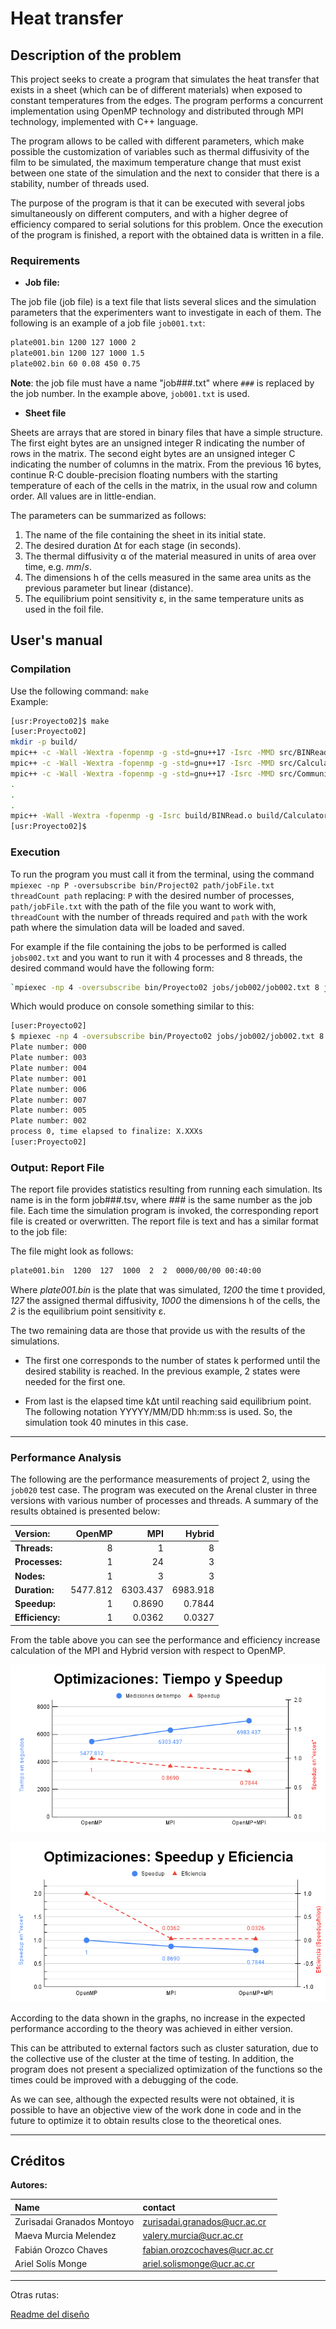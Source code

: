 # **Heat transfer**

## Description of the problem

This project seeks to create a program that simulates the heat transfer that exists in a sheet (which can be of different materials) when exposed to constant temperatures from the edges. The program performs a concurrent implementation using OpenMP technology and distributed through MPI technology, implemented with C++ language.

The program allows to be called with different parameters, which make possible the customization of variables such as thermal diffusivity of the film to be simulated, the maximum temperature change that must exist between one state of the simulation and the next to consider that there is a stability, number of threads used.

The purpose of the program is that it can be executed with several jobs simultaneously on different computers, and with a higher degree of efficiency compared to serial solutions for this problem. Once the execution of the program is finished, a report with the obtained data is written in a file.

### Requirements

- **Job file:**

The job file (job file) is a text file that lists several slices and the simulation parameters that the experimenters want to investigate in each of them. The following is an example of a job file `job001.txt`:

~~~bash
plate001.bin 1200 127 1000 2
plate001.bin 1200 127 1000 1.5
plate002.bin 60 0.08 450 0.75
~~~

**Note**: the job file must have a name "job###.txt" where `###` is replaced by the job number. In the example above, `job001.txt` is used.

- **Sheet file**

Sheets are arrays that are stored in binary files that have a simple structure. The first eight bytes are an unsigned integer R indicating the number of rows in the matrix. The second eight bytes are an unsigned integer C indicating the number of columns in the matrix. From the previous 16 bytes, continue R⋅C double-precision floating numbers with the starting temperature of each of the cells in the matrix, in the usual row and column order. All values are in little-endian.

The parameters can be summarized as follows:

1. The name of the file containing the sheet in its initial state.
2. The desired duration Δt for each stage (in seconds).
3. The thermal diffusivity α of the material measured in units of area over time, e.g. $mm/s$.
4. The dimensions h of the cells measured in the same area units as the previous parameter but linear (distance).
5. The equilibrium point sensitivity ε, in the same temperature units as used in the foil file.

## User's manual

### Compilation

Use the following command: `make`  
Example:

~~~bash
[usr:Proyecto02]$ make
[user:Proyecto02]
mkdir -p build/
mpic++ -c -Wall -Wextra -fopenmp -g -std=gnu++17 -Isrc -MMD src/BINRead.cpp -o build/BINRead.o
mpic++ -c -Wall -Wextra -fopenmp -g -std=gnu++17 -Isrc -MMD src/Calculator.cpp -o build/Calculator.o
mpic++ -c -Wall -Wextra -fopenmp -g -std=gnu++17 -Isrc -MMD src/Communicator.cpp -o build/Communicator.o
.
.
.
mpic++ -Wall -Wextra -fopenmp -g -Isrc build/BINRead.o build/Calculator.o build/Communicator.o build/heatSim.o build/Matrix.o build/ProcessManager.o build/Reader.o build/Reporter.o build/Simulation.o build/SimulationManager.o -o bin/Proyecto02
[usr:Proyecto02]$
~~~

### Execution

To run the program you must call it from the terminal, using the command `mpiexec -np P -oversubscribe bin/Project02 path/jobFile.txt threadCount path` replacing: `P` with the desired number of processes, `path/jobFile.txt` with the path of the file you want to work with, `threadCount` with the number of threads required and `path` with the work path where the simulation data will be loaded and saved.

For example if the file containing the jobs to be performed is called `jobs002.txt` and you want to run it with 4 processes and 8 threads, the desired command would have the following form:

~~~bash
`mpiexec -np 4 -oversubscribe bin/Proyecto02 jobs/job002/job002.txt 8 jobs/job002`
~~~

Which would produce on console something similar to this:

~~~bash
[user:Proyecto02]
$ mpiexec -np 4 -oversubscribe bin/Proyecto02 jobs/job002/job002.txt 8 jobs/job002
Plate number: 000
Plate number: 003
Plate number: 004
Plate number: 001
Plate number: 006
Plate number: 007
Plate number: 005
Plate number: 002
process 0, time elapsed to finalize: X.XXXs
[user:Proyecto02]
~~~

### Output: Report File

The report file provides statistics resulting from running each simulation. Its name is in the form job###.tsv, where ### is the same number as the job file. Each time the simulation program is invoked, the corresponding report file is created or overwritten. The report file is text and has a similar format to the job file:

The file might look as follows:

~~~bash
plate001.bin  1200  127  1000  2  2  0000/00/00 00:40:00
~~~

Where _plate001.bin_ is the plate that was simulated, _1200_ the time t provided, _127_ the assigned thermal diffusivity, _1000_ the dimensions h of the cells, the _2_ is the equilibrium point sensitivity ε.

The two remaining data are those that provide us with the results of the simulations.

- The first one corresponds to the number of states k performed until the desired stability is reached. In the previous example, 2 states were needed for the first one.

- From last is the elapsed time kΔt until reaching said equilibrium point. The following notation YYYYY/MM/DD hh:mm:ss is used. So, the simulation took 40 minutes in this case.

---

### Performance Analysis

The following are the performance measurements of project 2, using the `job020` test case. The program was executed on the Arenal cluster in three versions with various number of processes and threads. A summary of the results obtained is presented below:

| Version:        | OpenMP    | MPI       | Hybrid    |
| :---            | ---:      | ---:      | ---:      |
| **Threads:**      | 8         | 1         | 8         |
| **Processes:**   | 1         | 24        | 3         |
| **Nodes:**      | 1         | 3         | 3         |
| **Duration:**   | 5477.812  | 6303.437  | 6983.918  |
| **Speedup:**    | 1         | 0.8690    | 0.7844    |
| **Efficiency:** | 1         | 0.0362    | 0.0327    |

From the table above you can see the performance and efficiency increase calculation of the MPI and Hybrid version with respect to OpenMP.

![Time and speedup](design/img/time_speedup.png)

![Speedup and efficiency](design/img/speedup_eficiencia.png)

According to the data shown in the graphs, no increase in the expected performance according to the theory was achieved in either version.

This can be attributed to external factors such as cluster saturation, due to the collective use of the cluster at the time of testing. In addition, the program does not present a specialized optimization of the functions so the times could be improved with a debugging of the code.

As we can see, although the expected results were not obtained, it is possible to have an objective view of the work done in code and in the future to optimize it to obtain results close to the theoretical ones.

---

## Créditos

**Autores:**

| Name                        | contact                        |
| :---                        | :---                           |
| Zurisadai Granados Montoyo  | <zurisadai.granados@ucr.ac.cr>   |
| Maeva Murcia Melendez       | <valery.murcia@ucr.ac.cr>        |
| Fabián Orozco Chaves        | <fabian.orozcochaves@ucr.ac.cr>  |
| Ariel Solís Monge           | <ariel.solismonge@ucr.ac.cr>     |

---

Otras rutas:

[Readme del diseño](design/README.md)
